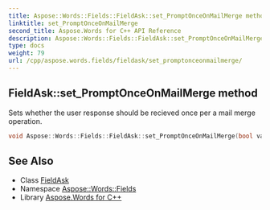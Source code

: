 ```yaml
---
title: Aspose::Words::Fields::FieldAsk::set_PromptOnceOnMailMerge method
linktitle: set_PromptOnceOnMailMerge
second_title: Aspose.Words for C++ API Reference
description: Aspose::Words::Fields::FieldAsk::set_PromptOnceOnMailMerge method. Sets whether the user response should be recieved once per a mail merge operation in C++.
type: docs
weight: 79
url: /cpp/aspose.words.fields/fieldask/set_promptonceonmailmerge/
---
```

## FieldAsk::set_PromptOnceOnMailMerge method


Sets whether the user response should be recieved once per a mail merge operation.

```cpp
void Aspose::Words::Fields::FieldAsk::set_PromptOnceOnMailMerge(bool value)
```

## See Also

* Class [FieldAsk](../)
* Namespace [Aspose::Words::Fields](../../)
* Library [Aspose.Words for C++](../../../)
